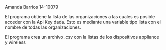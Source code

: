 
Amanda Barrios 14-10079

El programa obtiene la lista de las organizaciones a las cuales es posible acceder con la Api Key dada. Esto es mediante una variable tipo lista con el nombre de todas las organizaciones.

El programa crea un archivo .csv con la listas de los dispositivos appliance y wireless
